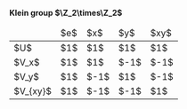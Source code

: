 **Klein group $\Z_2\times\Z_2$**

<table>
  <thead>
    <tr>
      <td> </td>
      <td c>$e$</td>
      <td c>$x$</td>
      <td c>$y$</td>
      <td c>$xy$</td>
    </tr>
  </thead>
  <tbody>
    <tr>
      <td>$U$</td>
      <td c>$1$</td>
      <td c>$1$</td>
      <td c>$1$</td>
      <td c>$1$</td>
    </tr>
    <tr>
      <td>$V_x$</td>
      <td c>$1$</td>
      <td c>$1$</td>
      <td c>$-1$</td>
      <td c>$-1$</td>
    </tr>
    <tr>
      <td>$V_y$</td>
      <td c>$1$</td>
      <td c>$-1$</td>
      <td c>$1$</td>
      <td c>$-1$</td>
    </tr>
    <tr>
      <td>$V_{xy}$</td>
      <td c>$1$</td>
      <td c>$-1$</td>
      <td c>$-1$</td>
      <td c>$1$</td>
    </tr>
  </tbody>
</table>